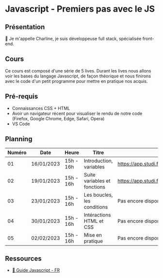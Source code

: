 # Javascript - Premiers pas avec le JS

## Présentation

👋 Je m'appelle Charline, je suis développeuse full stack, spécialisée front-end.

## Cours

Ce cours est composé d'une série de 5 lives.
Durant les lives nous allons voir les bases du langage Javascript, de façon théorique et nous finirons avec le code d'un petit programme pour mettre en pratique nos acquis.

## Pré-requis

- Connaissances CSS + HTML
- Avoir un navigateur récent pour visualiser le rendu de notre code (Firefox, Google Chrome, Edge, Safari, Opera)
- VS Code

## Planning

| Numéro | Date       | Heure         | Titre                        | Replay                |
| ------ | ---------- | ------------- | ---------------------------- | --------------------- |
| 01     | 16/01/2023 | 15h - 16h     | Introduction, variables      | https://app.studi.fr/#/dashboard/events/47031/replay |
| 02     | 19/01/2023 | 15h - 16h     | Suite variables et fonctions | https://app.studi.fr/v3/events/47032/replay |
| 03     | 23/01/2023 | 15h - 16h     | Les boucles, les conditions  | Pas encore disponible |
| 04     | 30/01/2023 | 15h - 16h     | Intéractions HTML et CSS     | Pas encore disponible |
| 05     | 02/02/2023 | 15h - 16h     | Mise en pratique             | Pas encore disponible |


## Ressources

- [📖 Guide Javascript - FR](https://developer.mozilla.org/fr/docs/Web/JavaScript/Guide)